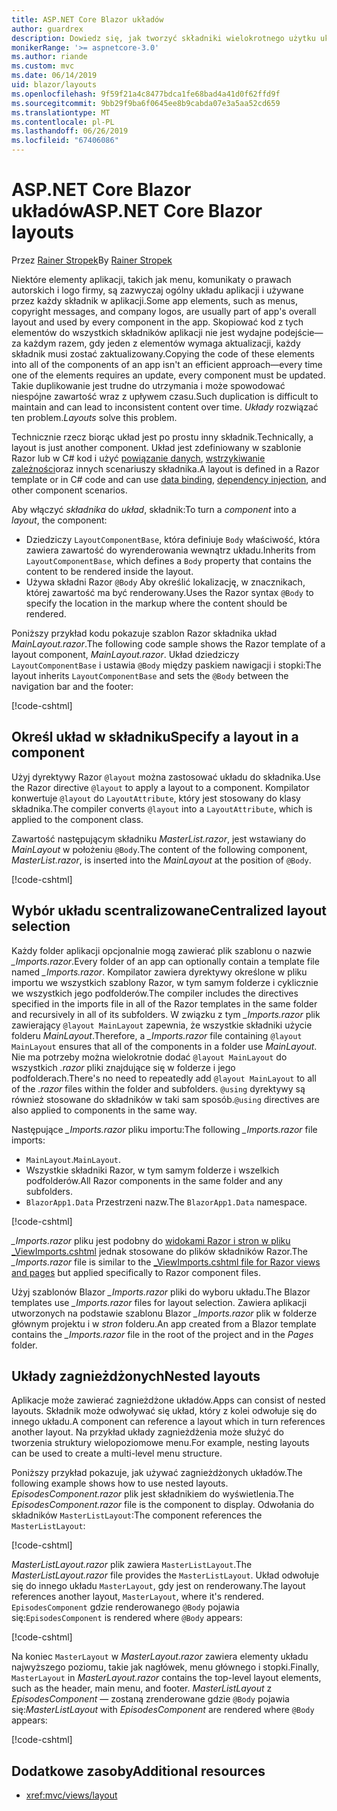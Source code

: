 ```yaml
---
title: ASP.NET Core Blazor układów
author: guardrex
description: Dowiedz się, jak tworzyć składniki wielokrotnego użytku układu dla Blazor aplikacji.
monikerRange: '>= aspnetcore-3.0'
ms.author: riande
ms.custom: mvc
ms.date: 06/14/2019
uid: blazor/layouts
ms.openlocfilehash: 9f59f21a4c8477bdca1fe68bad4a41d0f62ffd9f
ms.sourcegitcommit: 9bb29f9ba6f0645ee8b9cabda07e3a5aa52cd659
ms.translationtype: MT
ms.contentlocale: pl-PL
ms.lasthandoff: 06/26/2019
ms.locfileid: "67406086"
---
```

# <a name="aspnet-core-blazor-layouts"></a><span data-ttu-id="f13e7-103">ASP.NET Core Blazor układów</span><span class="sxs-lookup"><span data-stu-id="f13e7-103">ASP.NET Core Blazor layouts</span></span>

<span data-ttu-id="f13e7-104">Przez [Rainer Stropek](https://www.timecockpit.com)</span><span class="sxs-lookup"><span data-stu-id="f13e7-104">By [Rainer Stropek](https://www.timecockpit.com)</span></span>

<span data-ttu-id="f13e7-105">Niektóre elementy aplikacji, takich jak menu, komunikaty o prawach autorskich i logo firmy, są zazwyczaj ogólny układu aplikacji i używane przez każdy składnik w aplikacji.</span><span class="sxs-lookup"><span data-stu-id="f13e7-105">Some app elements, such as menus, copyright messages, and company logos, are usually part of app's overall layout and used by every component in the app.</span></span> <span data-ttu-id="f13e7-106">Skopiować kod z tych elementów do wszystkich składników aplikacji nie jest wydajne podejście&mdash;za każdym razem, gdy jeden z elementów wymaga aktualizacji, każdy składnik musi zostać zaktualizowany.</span><span class="sxs-lookup"><span data-stu-id="f13e7-106">Copying the code of these elements into all of the components of an app isn't an efficient approach&mdash;every time one of the elements requires an update, every component must be updated.</span></span> <span data-ttu-id="f13e7-107">Takie duplikowanie jest trudne do utrzymania i może spowodować niespójne zawartość wraz z upływem czasu.</span><span class="sxs-lookup"><span data-stu-id="f13e7-107">Such duplication is difficult to maintain and can lead to inconsistent content over time.</span></span> <span data-ttu-id="f13e7-108">*Układy* rozwiązać ten problem.</span><span class="sxs-lookup"><span data-stu-id="f13e7-108">*Layouts* solve this problem.</span></span>

<span data-ttu-id="f13e7-109">Technicznie rzecz biorąc układ jest po prostu inny składnik.</span><span class="sxs-lookup"><span data-stu-id="f13e7-109">Technically, a layout is just another component.</span></span> <span data-ttu-id="f13e7-110">Układ jest zdefiniowany w szablonie Razor lub w C# kod i użyć [powiązanie danych](xref:blazor/components#data-binding), [wstrzykiwanie zależności](xref:blazor/dependency-injection)oraz innych scenariuszy składnika.</span><span class="sxs-lookup"><span data-stu-id="f13e7-110">A layout is defined in a Razor template or in C# code and can use [data binding](xref:blazor/components#data-binding), [dependency injection](xref:blazor/dependency-injection), and other component scenarios.</span></span>

<span data-ttu-id="f13e7-111">Aby włączyć *składnika* do *układ*, składnik:</span><span class="sxs-lookup"><span data-stu-id="f13e7-111">To turn a *component* into a *layout*, the component:</span></span>

* <span data-ttu-id="f13e7-112">Dziedziczy `LayoutComponentBase`, która definiuje `Body` właściwość, która zawiera zawartość do wyrenderowania wewnątrz układu.</span><span class="sxs-lookup"><span data-stu-id="f13e7-112">Inherits from `LayoutComponentBase`, which defines a `Body` property that contains the content to be rendered inside the layout.</span></span>
* <span data-ttu-id="f13e7-113">Używa składni Razor `@Body` Aby określić lokalizację, w znacznikach, której zawartość ma być renderowany.</span><span class="sxs-lookup"><span data-stu-id="f13e7-113">Uses the Razor syntax `@Body` to specify the location in the markup where the content should be rendered.</span></span>

<span data-ttu-id="f13e7-114">Poniższy przykład kodu pokazuje szablon Razor składnika układ *MainLayout.razor*.</span><span class="sxs-lookup"><span data-stu-id="f13e7-114">The following code sample shows the Razor template of a layout component, *MainLayout.razor*.</span></span> <span data-ttu-id="f13e7-115">Układ dziedziczy `LayoutComponentBase` i ustawia `@Body` między paskiem nawigacji i stopki:</span><span class="sxs-lookup"><span data-stu-id="f13e7-115">The layout inherits `LayoutComponentBase` and sets the `@Body` between the navigation bar and the footer:</span></span>

[!code-cshtml[](layouts/sample_snapshot/3.x/MainLayout.razor?highlight=1,13)]

## <a name="specify-a-layout-in-a-component"></a><span data-ttu-id="f13e7-116">Określ układ w składniku</span><span class="sxs-lookup"><span data-stu-id="f13e7-116">Specify a layout in a component</span></span>

<span data-ttu-id="f13e7-117">Użyj dyrektywy Razor `@layout` można zastosować układu do składnika.</span><span class="sxs-lookup"><span data-stu-id="f13e7-117">Use the Razor directive `@layout` to apply a layout to a component.</span></span> <span data-ttu-id="f13e7-118">Kompilator konwertuje `@layout` do `LayoutAttribute`, który jest stosowany do klasy składnika.</span><span class="sxs-lookup"><span data-stu-id="f13e7-118">The compiler converts `@layout` into a `LayoutAttribute`, which is applied to the component class.</span></span>

<span data-ttu-id="f13e7-119">Zawartość następującym składniku *MasterList.razor*, jest wstawiany do *MainLayout* w położeniu `@Body`.</span><span class="sxs-lookup"><span data-stu-id="f13e7-119">The content of the following component, *MasterList.razor*, is inserted into the *MainLayout* at the position of `@Body`.</span></span>

[!code-cshtml[](layouts/sample_snapshot/3.x/MasterList.razor?highlight=1)]

## <a name="centralized-layout-selection"></a><span data-ttu-id="f13e7-120">Wybór układu scentralizowane</span><span class="sxs-lookup"><span data-stu-id="f13e7-120">Centralized layout selection</span></span>

<span data-ttu-id="f13e7-121">Każdy folder aplikacji opcjonalnie mogą zawierać plik szablonu o nazwie *_Imports.razor*.</span><span class="sxs-lookup"><span data-stu-id="f13e7-121">Every folder of an app can optionally contain a template file named *_Imports.razor*.</span></span> <span data-ttu-id="f13e7-122">Kompilator zawiera dyrektywy określone w pliku importu we wszystkich szablony Razor, w tym samym folderze i cyklicznie we wszystkich jego podfolderów.</span><span class="sxs-lookup"><span data-stu-id="f13e7-122">The compiler includes the directives specified in the imports file in all of the Razor templates in the same folder and recursively in all of its subfolders.</span></span> <span data-ttu-id="f13e7-123">W związku z tym *_Imports.razor* plik zawierający `@layout MainLayout` zapewnia, że wszystkie składniki użycie folderu *MainLayout*.</span><span class="sxs-lookup"><span data-stu-id="f13e7-123">Therefore, a *_Imports.razor* file containing `@layout MainLayout` ensures that all of the components in a folder use *MainLayout*.</span></span> <span data-ttu-id="f13e7-124">Nie ma potrzeby można wielokrotnie dodać `@layout MainLayout` do wszystkich *.razor* pliki znajdujące się w folderze i jego podfolderach.</span><span class="sxs-lookup"><span data-stu-id="f13e7-124">There's no need to repeatedly add `@layout MainLayout` to all of the *.razor* files within the folder and subfolders.</span></span> <span data-ttu-id="f13e7-125">`@using` dyrektywy są również stosowane do składników w taki sam sposób.</span><span class="sxs-lookup"><span data-stu-id="f13e7-125">`@using` directives are also applied to components in the same way.</span></span>

<span data-ttu-id="f13e7-126">Następujące *_Imports.razor* pliku importu:</span><span class="sxs-lookup"><span data-stu-id="f13e7-126">The following *_Imports.razor* file imports:</span></span>

* <span data-ttu-id="f13e7-127">`MainLayout`.</span><span class="sxs-lookup"><span data-stu-id="f13e7-127">`MainLayout`.</span></span>
* <span data-ttu-id="f13e7-128">Wszystkie składniki Razor, w tym samym folderze i wszelkich podfolderów.</span><span class="sxs-lookup"><span data-stu-id="f13e7-128">All Razor components in the same folder and any subfolders.</span></span>
* <span data-ttu-id="f13e7-129">`BlazorApp1.Data` Przestrzeni nazw.</span><span class="sxs-lookup"><span data-stu-id="f13e7-129">The `BlazorApp1.Data` namespace.</span></span>
 
[!code-cshtml[](layouts/sample_snapshot/3.x/_Imports.razor)]

<span data-ttu-id="f13e7-130">*_Imports.razor* pliku jest podobny do [widokami Razor i stron w pliku _ViewImports.cshtml](xref:mvc/views/layout#importing-shared-directives) jednak stosowane do plików składników Razor.</span><span class="sxs-lookup"><span data-stu-id="f13e7-130">The *_Imports.razor* file is similar to the [_ViewImports.cshtml file for Razor views and pages](xref:mvc/views/layout#importing-shared-directives) but applied specifically to Razor component files.</span></span>

<span data-ttu-id="f13e7-131">Użyj szablonów Blazor *_Imports.razor* pliki do wyboru układu.</span><span class="sxs-lookup"><span data-stu-id="f13e7-131">The Blazor templates use *_Imports.razor* files for layout selection.</span></span> <span data-ttu-id="f13e7-132">Zawiera aplikacji utworzonych na podstawie szablonu Blazor *_Imports.razor* plik w folderze głównym projektu i w *stron* folderu.</span><span class="sxs-lookup"><span data-stu-id="f13e7-132">An app created from a Blazor template contains the *_Imports.razor* file in the root of the project and in the *Pages* folder.</span></span>

## <a name="nested-layouts"></a><span data-ttu-id="f13e7-133">Układy zagnieżdżonych</span><span class="sxs-lookup"><span data-stu-id="f13e7-133">Nested layouts</span></span>

<span data-ttu-id="f13e7-134">Aplikacje może zawierać zagnieżdżone układów.</span><span class="sxs-lookup"><span data-stu-id="f13e7-134">Apps can consist of nested layouts.</span></span> <span data-ttu-id="f13e7-135">Składnik może odwoływać się układ, który z kolei odwołuje się do innego układu.</span><span class="sxs-lookup"><span data-stu-id="f13e7-135">A component can reference a layout which in turn references another layout.</span></span> <span data-ttu-id="f13e7-136">Na przykład układy zagnieżdżenia może służyć do tworzenia struktury wielopoziomowe menu.</span><span class="sxs-lookup"><span data-stu-id="f13e7-136">For example, nesting layouts can be used to create a multi-level menu structure.</span></span>

<span data-ttu-id="f13e7-137">Poniższy przykład pokazuje, jak używać zagnieżdżonych układów.</span><span class="sxs-lookup"><span data-stu-id="f13e7-137">The following example shows how to use nested layouts.</span></span> <span data-ttu-id="f13e7-138">*EpisodesComponent.razor* plik jest składnikiem do wyświetlenia.</span><span class="sxs-lookup"><span data-stu-id="f13e7-138">The *EpisodesComponent.razor* file is the component to display.</span></span> <span data-ttu-id="f13e7-139">Odwołania do składników `MasterListLayout`:</span><span class="sxs-lookup"><span data-stu-id="f13e7-139">The component references the `MasterListLayout`:</span></span>

[!code-cshtml[](layouts/sample_snapshot/3.x/EpisodesComponent.razor?highlight=1)]

<span data-ttu-id="f13e7-140">*MasterListLayout.razor* plik zawiera `MasterListLayout`.</span><span class="sxs-lookup"><span data-stu-id="f13e7-140">The *MasterListLayout.razor* file provides the `MasterListLayout`.</span></span> <span data-ttu-id="f13e7-141">Układ odwołuje się do innego układu `MasterLayout`, gdy jest on renderowany.</span><span class="sxs-lookup"><span data-stu-id="f13e7-141">The layout references another layout, `MasterLayout`, where it's rendered.</span></span> <span data-ttu-id="f13e7-142">`EpisodesComponent` gdzie renderowanego `@Body` pojawia się:</span><span class="sxs-lookup"><span data-stu-id="f13e7-142">`EpisodesComponent` is rendered where `@Body` appears:</span></span>

[!code-cshtml[](layouts/sample_snapshot/3.x/MasterListLayout.razor?highlight=1,9)]

<span data-ttu-id="f13e7-143">Na koniec `MasterLayout` w *MasterLayout.razor* zawiera elementy układu najwyższego poziomu, takie jak nagłówek, menu głównego i stopki.</span><span class="sxs-lookup"><span data-stu-id="f13e7-143">Finally, `MasterLayout` in *MasterLayout.razor* contains the top-level layout elements, such as the header, main menu, and footer.</span></span> <span data-ttu-id="f13e7-144">*MasterListLayout* z *EpisodesComponent* — zostaną zrenderowane gdzie `@Body` pojawia się:</span><span class="sxs-lookup"><span data-stu-id="f13e7-144">*MasterListLayout* with *EpisodesComponent* are rendered where `@Body` appears:</span></span>

[!code-cshtml[](layouts/sample_snapshot/3.x/MasterLayout.razor?highlight=6)]

## <a name="additional-resources"></a><span data-ttu-id="f13e7-145">Dodatkowe zasoby</span><span class="sxs-lookup"><span data-stu-id="f13e7-145">Additional resources</span></span>

* <xref:mvc/views/layout>
